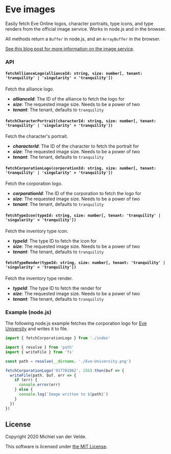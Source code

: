 # Eve images

Easily fetch Eve Online logos, character portraits, type icons, and type renders
from the official image service. Works in node.js and in the browser.

All methods return a `Buffer` in node.js, and an `ArrayBuffer` in the browser.

[See this blog post for more information on the image service](https://developers.eveonline.com/blog/article/from-image-server-to-a-whole-new-image-service-1).

### API

#### `fetchAllianceLogo(allianceId: string, size: number[, tenant: 'tranquility' | 'singularity' = 'tranquility'])`

Fetch the alliance logo.

* ***allianceId***: The ID of the alliance to fetch the logo for
* ***size***: The requested image size. Needs to be a power of two
* ***tenant***: The tenant, defaults to `tranquility`

#### `fetchCharacterPortrait(characterId: string, size: number[, tenant: 'tranquility' | 'singularity' = 'tranquility'])`

Fetch the character's portrait.

* ***characterId***: The ID of the character to fetch the portrait for
* ***size***: The requested image size. Needs to be a power of two
* ***tenant***: The tenant, defaults to `tranquility`

#### `fetchCorporationLogo(corporationId: string, size: number[, tenant: 'tranquility' | 'singularity' = 'tranquility'])`

Fetch the corporation logo.

* ***corporationId***: The ID of the corporation to fetch the logo for
* ***size***: The requested image size. Needs to be a power of two
* ***tenant***: The tenant, defaults to `tranquility`

#### `fetchTypeIcon(typeId: string, size: number[, tenant: 'tranquility' | 'singularity' = 'tranquility'])`

Fetch the inventory type icon.

* ***typeId***: The type ID to fetch the icon for
* ***size***: The requested image size. Needs to be a power of two
* ***tenant***: The tenant, defaults to `tranquility`

#### `fetchTypeRender(typeId: string, size: number[, tenant: 'tranquility' | 'singularity' = 'tranquility'])`

Fetch the inventory type render.

* ***typeId***: The type ID to fetch the render for
* ***size***: The requested image size. Needs to be a power of two
* ***tenant***: The tenant, defaults to `tranquility`

### Example (node.js)

The following node.js example fetches the corporation logo for
[Eve University](https://www.eveuniversity.org/) and writes it to file.

```ts
import { fetchCorporationLogo } from './index'

import { resolve } from 'path'
import { writeFile } from 'fs'

const path = resolve(__dirname, './Eve-University.png')

fetchCorporationLogo('917701062', 256).then(buf => {
  writeFile(path, buf, err => {
    if (err) {
      console.error(err)
    } else {
      console.log(`Image written to ${path}`)
    }
  })
})
```

## License

Copyright 2020 Michiel van der Velde.

This software is licensed under [the MIT License](LICENSE).
